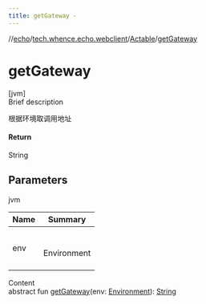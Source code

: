 ```yaml
---
title: getGateway -
---
```

//[echo](../../index.md)/[tech.whence.echo.webclient](../index.md)/[Actable](index.md)/[getGateway](get-gateway.md)



# getGateway  
[jvm]  
Brief description  


根据环境取调用地址



#### Return  


String



## Parameters  
  
jvm  
  
|  Name|  Summary| 
|---|---|
| env| <br><br>Environment<br><br>
  
  
Content  
abstract fun [getGateway](get-gateway.md)(env: [Environment](../../tech.whence.echo.support/-environment/index.md)): [String](https://kotlinlang.org/api/latest/jvm/stdlib/kotlin/-string/index.html)  



